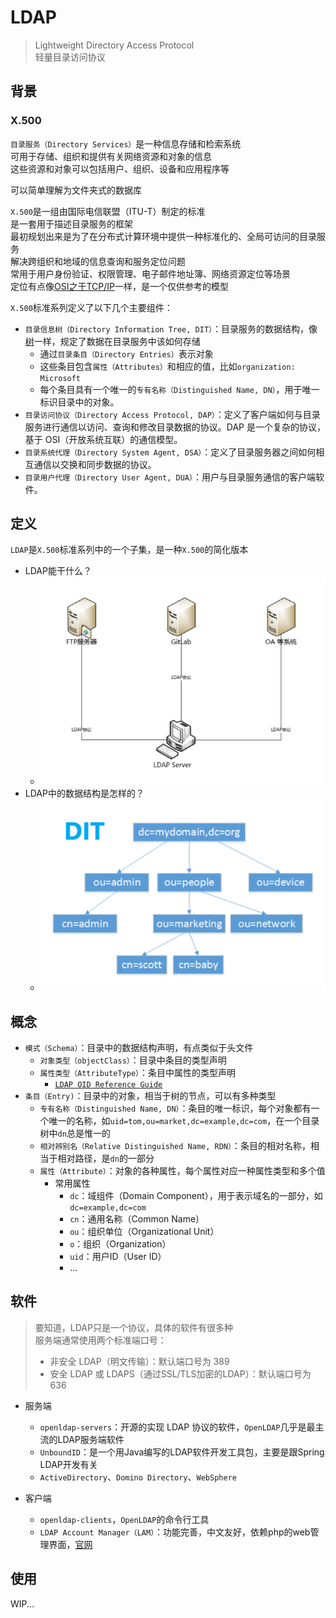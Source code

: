 ---
---

# LDAP

>Lightweight Directory Access Protocol  
>轻量目录访问协议

## 背景

### X.500

`目录服务（Directory Services）`是一种信息存储和检索系统  
可用于存储、组织和提供有关网络资源和对象的信息  
这些资源和对象可以包括用户、组织、设备和应用程序等

可以简单理解为文件夹式的数据库

`X.500`是一组由国际电信联盟（ITU-T）制定的标准  
是一套用于描述目录服务的框架  
最初规划出来是为了在分布式计算环境中提供一种标准化的、全局可访问的目录服务  
解决跨组织和地域的信息查询和服务定位问题  
常用于用户身份验证、权限管理、电子邮件地址簿、网络资源定位等场景  
定位有点像[OSI之于TCP/IP](../计算机基础/计算机网络/@序言.md#网络协议簇)一样，是一个仅供参考的模型

`X.500`标准系列定义了以下几个主要组件：

+ `目录信息树（Directory Information Tree, DIT）`：目录服务的数据结构，像[树](../计算机基础/数据结构/1.树.md)一样，规定了数据在目录服务中该如何存储
  + 通过`目录条目（Directory Entries）`表示对象
  + 这些条目包含`属性（Attributes）`和相应的值，比如`organization: Microsoft`
  + 每个条目具有一个唯一的`专有名称（Distinguished Name, DN）`，用于唯一标识目录中的对象。
+ `目录访问协议（Directory Access Protocol, DAP）`：定义了客户端如何与目录服务进行通信以访问、查询和修改目录数据的协议。DAP 是一个复杂的协议，基于 OSI（开放系统互联）的通信模型。
+ `目录系统代理（Directory System Agent, DSA）`：定义了目录服务器之间如何相互通信以交换和同步数据的协议。
+ `目录用户代理（Directory User Agent, DUA）`：用户与目录服务通信的客户端软件。

## 定义

`LDAP`是`X.500`标准系列中的一个子集，是一种`X.500`的简化版本

+ LDAP能干什么？
  + ![LDAP 功能示例](.src/LDAP功能示例.png)
+ LDAP中的数据结构是怎样的？
  + ![LDAP DIT示例](.src/LDAP%20DIT示例.png)

## 概念

+ `模式（Schema）`：目录中的数据结构声明，有点类似于头文件
  + `对象类型（objectClass）`：目录中条目的类型声明
  + `属性类型（AttributeType）`：条目中属性的类型声明
    + [`LDAP OID Reference Guide`](https://ldap.com/ldap-oid-reference-guide/)
+ `条目（Entry)`：目录中的对象，相当于树的节点，可以有多种类型
  + `专有名称（Distinguished Name, DN）`：条目的唯一标识，每个对象都有一个唯一的名称，如`uid=tom,ou=market,dc=example,dc=com`，在一个目录树中`dn`总是惟一的
  + `相对辨别名（Relative Distinguished Name, RDN）`：条目的相对名称，相当于相对路径，是`dn`的一部分
  + `属性（Attribute）`：对象的各种属性，每个属性对应一种属性类型和多个值
    + 常用属性
      + `dc`：域组件（Domain Component），用于表示域名的一部分，如`dc=example,dc=com`
      + `cn`：通用名称（Common Name）
      + `ou`：组织单位（Organizational Unit）
      + `o`：组织（Organization）
      + `uid`：用户ID（User ID）
      + ...

## 软件

>要知道，LDAP只是一个协议，具体的软件有很多种  
>服务端通常使用两个标准端口号：
>
>+ 非安全 LDAP（明文传输）：默认端口号为 389  
>+ 安全 LDAP 或 LDAPS（通过SSL/TLS加密的LDAP）：默认端口号为 636

+ 服务端
  + `openldap-servers`：开源的实现 LDAP 协议的软件，`OpenLDAP`几乎是最主流的LDAP服务端软件
  + `UnboundID`：是一个用Java编写的LDAP软件开发工具包，主要是跟Spring LDAP开发有关
  + `ActiveDirectory`、`Domino Directory`、`WebSphere`

+ 客户端
  + `openldap-clients`，`OpenLDAP`的命令行工具
  + `LDAP Account Manager（LAM）`：功能完善，中文友好，依赖php的web管理界面，[官网](https://www.ldap-account-manager.org/lamcms/)

## 使用

WIP...
